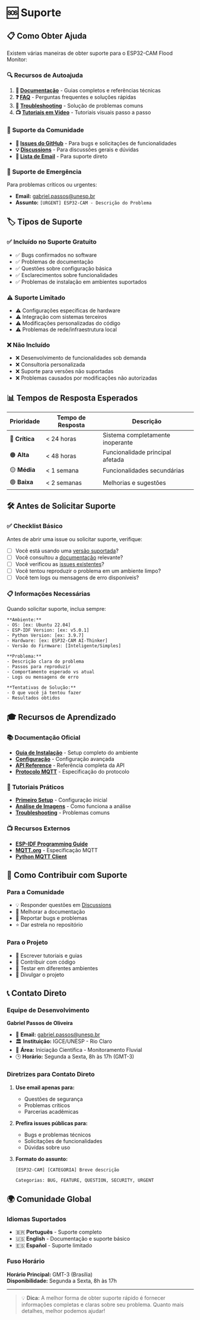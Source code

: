 # 🆘 Suporte

## 📋 Como Obter Ajuda

Existem várias maneiras de obter suporte para o ESP32-CAM Flood Monitor:

### 🔍 Recursos de Autoajuda

1. **📖 [Documentação](docs/)** - Guias completos e referências técnicas
2. **❓ [FAQ](docs/faq.md)** - Perguntas frequentes e soluções rápidas
3. **🔧 [Troubleshooting](docs/troubleshooting.md)** - Solução de problemas comuns
4. **📺 [Tutoriais em Vídeo](docs/videos.md)** - Tutoriais visuais passo a passo

### 💬 Suporte da Comunidade

- **🐛 [Issues do GitHub](https://github.com/seu-usuario/esp32-cam-flood-monitor/issues)** - Para bugs e solicitações de funcionalidades
- **💡 [Discussions](https://github.com/seu-usuario/esp32-cam-flood-monitor/discussions)** - Para discussões gerais e dúvidas
- **📧 [Lista de Email](mailto:gabriel.passos@unesp.br)** - Para suporte direto

### 🚨 Suporte de Emergência

Para problemas críticos ou urgentes:
- **Email:** gabriel.passos@unesp.br
- **Assunto:** `[URGENT] ESP32-CAM - Descrição do Problema`

## 🏷️ Tipos de Suporte

### ✅ Incluído no Suporte Gratuito

- ✅ Bugs confirmados no software
- ✅ Problemas de documentação
- ✅ Questões sobre configuração básica
- ✅ Esclarecimentos sobre funcionalidades
- ✅ Problemas de instalação em ambientes suportados

### ⚠️ Suporte Limitado

- ⚠️ Configurações específicas de hardware
- ⚠️ Integração com sistemas terceiros
- ⚠️ Modificações personalizadas do código
- ⚠️ Problemas de rede/infraestrutura local

### ❌ Não Incluído

- ❌ Desenvolvimento de funcionalidades sob demanda
- ❌ Consultoria personalizada
- ❌ Suporte para versões não suportadas
- ❌ Problemas causados por modificações não autorizadas

## 📊 Tempos de Resposta Esperados

| Prioridade | Tempo de Resposta | Descrição |
|------------|------------------|-----------|
| 🔴 **Crítica** | < 24 horas | Sistema completamente inoperante |
| 🟠 **Alta** | < 48 horas | Funcionalidade principal afetada |
| 🟡 **Média** | < 1 semana | Funcionalidades secundárias |
| 🟢 **Baixa** | < 2 semanas | Melhorias e sugestões |

## 🛠️ Antes de Solicitar Suporte

### ✅ Checklist Básico

Antes de abrir uma issue ou solicitar suporte, verifique:

- [ ] Você está usando uma [versão suportada](SECURITY.md#versões-suportadas)?
- [ ] Você consultou a [documentação](docs/) relevante?
- [ ] Você verificou as [issues existentes](https://github.com/seu-usuario/esp32-cam-flood-monitor/issues)?
- [ ] Você tentou reproduzir o problema em um ambiente limpo?
- [ ] Você tem logs ou mensagens de erro disponíveis?

### 📋 Informações Necessárias

Quando solicitar suporte, inclua sempre:

```
**Ambiente:**
- OS: [ex: Ubuntu 22.04]
- ESP-IDF Version: [ex: v5.0.1]
- Python Version: [ex: 3.9.7]
- Hardware: [ex: ESP32-CAM AI-Thinker]
- Versão do Firmware: [Inteligente/Simples]

**Problema:**
- Descrição clara do problema
- Passos para reproduzir
- Comportamento esperado vs atual
- Logs ou mensagens de erro

**Tentativas de Solução:**
- O que você já tentou fazer
- Resultados obtidos
```

## 🎓 Recursos de Aprendizado

### 📚 Documentação Oficial

- **[Guia de Instalação](docs/installation.md)** - Setup completo do ambiente
- **[Configuração](docs/configuration.md)** - Configuração avançada
- **[API Reference](docs/api.md)** - Referência completa da API
- **[Protocolo MQTT](docs/mqtt-protocol.md)** - Especificação do protocolo

### 🔧 Tutoriais Práticos

- **[Primeiro Setup](docs/quickstart.md)** - Configuração inicial
- **[Análise de Imagens](docs/image-analysis.md)** - Como funciona a análise
- **[Troubleshooting](docs/troubleshooting.md)** - Problemas comuns

### 📺 Recursos Externos

- **[ESP-IDF Programming Guide](https://docs.espressif.com/projects/esp-idf/)**
- **[MQTT.org](https://mqtt.org/)** - Especificação MQTT
- **[Python MQTT Client](https://pypi.org/project/paho-mqtt/)**

## 🤝 Como Contribuir com Suporte

### Para a Comunidade

- 💡 Responder questões em [Discussions](https://github.com/seu-usuario/esp32-cam-flood-monitor/discussions)
- 📝 Melhorar a documentação
- 🐛 Reportar bugs e problemas
- ⭐ Dar estrela no repositório

### Para o Projeto

- 📖 Escrever tutoriais e guias
- 🔧 Contribuir com código
- 🧪 Testar em diferentes ambientes
- 📢 Divulgar o projeto

## 📞 Contato Direto

### Equipe de Desenvolvimento

**Gabriel Passos de Oliveira**
- 📧 **Email:** gabriel.passos@unesp.br
- 🏛️ **Instituição:** IGCE/UNESP - Rio Claro
- 🔬 **Área:** Iniciação Científica - Monitoramento Fluvial
- 🕒 **Horário:** Segunda a Sexta, 8h às 17h (GMT-3)

### Diretrizes para Contato Direto

1. **Use email apenas para:**
   - Questões de segurança
   - Problemas críticos
   - Parcerias acadêmicas

2. **Prefira issues públicas para:**
   - Bugs e problemas técnicos
   - Solicitações de funcionalidades
   - Dúvidas sobre uso

3. **Formato do assunto:**
   ```
   [ESP32-CAM] [CATEGORIA] Breve descrição
   
   Categorias: BUG, FEATURE, QUESTION, SECURITY, URGENT
   ```

## 🌍 Comunidade Global

### Idiomas Suportados

- 🇧🇷 **Português** - Suporte completo
- 🇺🇸 **English** - Documentação e suporte básico
- 🇪🇸 **Español** - Suporte limitado

### Fuso Horário

**Horário Principal:** GMT-3 (Brasília)  
**Disponibilidade:** Segunda a Sexta, 8h às 17h

---

> 💡 **Dica:** A melhor forma de obter suporte rápido é fornecer informações completas e claras sobre seu problema. Quanto mais detalhes, melhor podemos ajudar! 